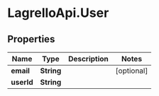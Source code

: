 # LagrelloApi.User

## Properties

Name | Type | Description | Notes
------------ | ------------- | ------------- | -------------
**email** | **String** |  | [optional] 
**userId** | **String** |  | 


